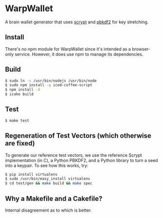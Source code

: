 # WarpWallet

A brain wallet generator that uses [scrypt](https://en.wikipedia.org/wiki/Scrypt) and
[pbkdf2](https://en.wikipedia.org/wiki/PBKDF2) for key stretching.


## Install

There's no npm module for WarpWallet since it's intended as a browser-only service.  However,
it does use npm to manage its dependencies.

## Build

```sh
$ sudo ln -s /usr/bin/nodejs /usr/bin/node
$ sudo npm install -g iced-coffee-script
$ npm install -d
$ icake build
```

## Test

```sh
$ make test
```

## Regeneration of Test Vectors (which otherwise are fixed)

To generate our reference test vectors, we use the reference Scrypt implementation (in C), a 
Python PBKDF2, and a Python library to turn a seed into a keypair.  To see how this works, try:

```sh
$ pip install virtualenv
$ sudo /usr/bin/easy_install virtualenv
$ cd test/gen && make build && make spec
```

## Why a Makefile and a Cakefile?

Internal disagreement as to which is better.





